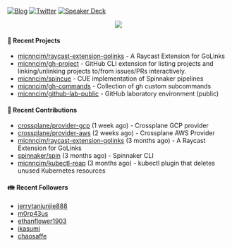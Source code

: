 [![Blog](https://img.shields.io/badge/Blog-0?style=flat-square&logo=gatsby&color=181717&logoColor=white)](https://micnncim.com)
[![Twitter](https://img.shields.io/badge/Twitter-0?style=flat-square&logo=twitter&color=1DA1F2&logoColor=white)](https://twitter.com/micnncim)
[![Speaker Deck](https://img.shields.io/badge/Speaker_Deck-0?style=flat-square&logo=speaker-deck&color=009287&logoColor=white)](https://speakerdeck.com/micnncim)

<p align="center">
<img src="https://github-readme-stats.vercel.app/api?username=micnncim&show_icons=true&count_private=true" />
</p>

#### 🍎 Recent Projects

- [micnncim/raycast-extension-golinks](https://github.com/micnncim/raycast-extension-golinks) - A Raycast Extension for GoLinks
- [micnncim/gh-project](https://github.com/micnncim/gh-project) - GitHub CLI extension for listing projects and linking/unlinking projects to/from issues/PRs interactively.
- [micnncim/spincue](https://github.com/micnncim/spincue) - CUE implementation of Spinnaker pipelines
- [micnncim/gh-commands](https://github.com/micnncim/gh-commands) - Collection of gh custom subcommands
- [micnncim/github-lab-public](https://github.com/micnncim/github-lab-public) - GitHub laboratory environment (public)

#### 🌱 Recent Contributions

- [crossplane/provider-gcp](https://github.com/crossplane/provider-gcp) (1 week ago) - Crossplane GCP provider
- [crossplane/provider-aws](https://github.com/crossplane/provider-aws) (2 weeks ago) - Crossplane AWS Provider
- [micnncim/raycast-extension-golinks](https://github.com/micnncim/raycast-extension-golinks) (3 months ago) - A Raycast Extension for GoLinks
- [spinnaker/spin](https://github.com/spinnaker/spin) (3 months ago) - Spinnaker CLI
- [micnncim/kubectl-reap](https://github.com/micnncim/kubectl-reap) (3 months ago) - kubectl plugin that deletes unused Kubernetes resources

#### 👪  Recent Followers

- [jerrytanjunjie888](https://github.com/jerrytanjunjie888)
- [m0rp43us](https://github.com/m0rp43us)
- [ethanflower1903](https://github.com/ethanflower1903)
- [ikasumi](https://github.com/ikasumi)
- [chaosaffe](https://github.com/chaosaffe)
